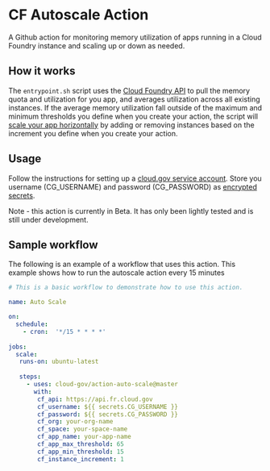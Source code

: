 # CF Autoscale Action

A Github action for monitoring memory utilization of apps running in a Cloud Foundry instance and scaling up or down as needed.

## How it works

The `entrypoint.sh` script uses the [Cloud Foundry API](https://apidocs.cloudfoundry.org/194/apps/list_all_apps.html) to pull the memory quota and utilization for you app, and averages utilization across all existing instances. If the average memory utilization fall outside of the maximum and minimum thresholds you define when you create your action, the script will [scale your app horizontally](https://docs.cloudfoundry.org/devguide/deploy-apps/cf-scale.html#horizontal) by adding or removing instances based on the increment you define when you create your action.

## Usage

Follow the instructions for setting up a [cloud.gov service account](https://cloud.gov/docs/services/cloud-gov-service-account/). Store you username (CG_USERNAME) and password (CG_PASSWORD) as [encrypted secrets](https://help.github.com/en/actions/configuring-and-managing-workflows/creating-and-storing-encrypted-secrets). 

Note - this action is currently in Beta. It has only been lightly tested and is still under development.

## Sample workflow

The following is an example of a workflow that uses this action. This example shows how to run the autoscale action every 15 minutes

```yaml
# This is a basic workflow to demonstrate how to use this action.

name: Auto Scale

on:
  schedule:
    - cron:  '*/15 * * * *' 
      
jobs:
  scale:
   runs-on: ubuntu-latest
   
   steps:
     - uses: cloud-gov/action-auto-scale@master
       with:
        cf_api: https://api.fr.cloud.gov
        cf_username: ${{ secrets.CG_USERNAME }}
        cf_password: ${{ secrets.CG_PASSWORD }}
        cf_org: your-org-name
        cf_space: your-space-name
        cf_app_name: your-app-name
        cf_app_max_threshold: 65
        cf_app_min_threshold: 15
        cf_instance_increment: 1

```